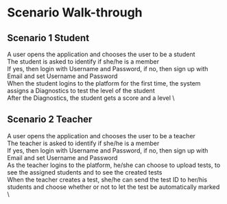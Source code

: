 # Scenario Walk-through

## Scenario 1 Student

A user opens the application and chooses the user to be a student \
The student is asked to identify if she/he is a member \
If yes, then login with Username and Password, if no, then sign up with Email and set Username and Password \
When the student logins to the platform for the first time, the system assigns a Diagnostics to test the level of the student \
After the Diagnostics, the student gets a score and a level \

## Scenario 2 Teacher
A user opens the application and chooses the user to be a teacher \
The teacher is asked to identify if she/he is a member \
If yes, then login with Username and Password, if no, then sign up with Email and set Username and Password \
As the teacher logins to the platform, he/she can choose to upload tests, to see the assigned students and to see the created tests \
When the teacher creates a test, she/he can send the test ID to her/his students and choose whether or not to let the test be automatically marked \
